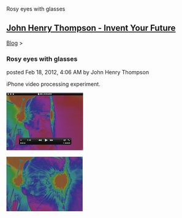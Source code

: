 Rosy eyes with glasses 

[John Henry Thompson - Invent Your Future](../index.html)
---------------------------------------------------------

    

[Blog](../z-blog-1.html)‎ > ‎

### Rosy eyes with glasses

posted Feb 18, 2012, 4:06 AM by John Henry Thompson

iPhone video processing experiment.  

[![](../_/rsrc/1329566811226/z-blog-1/rosyeyeswithglasses/Untitled-height=150&width=200.png)](http://www.johnhenrythompson.com/z-blog-1/rosyeyeswithglasses/Untitled.png?attredirects=0)  
  

[![](../_/rsrc/1329566811253/z-blog-1/rosyeyeswithglasses/glasses-height=142&width=200.png)](http://www.johnhenrythompson.com/z-blog-1/rosyeyeswithglasses/glasses.png?attredirects=0)

  

  

